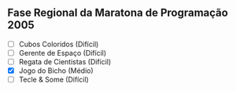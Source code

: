 ## Fase Regional da Maratona de Programação 2005

- [ ] Cubos Coloridos (Difícil)
- [ ] Gerente de Espaço (Difícil)
- [ ] Regata de Cientistas (Difícil)
- [x] Jogo do Bicho (Médio)
- [ ] Tecle & Some (Difícil)
